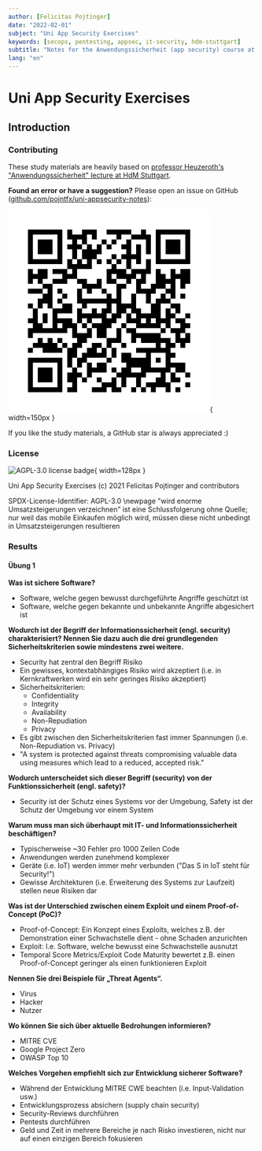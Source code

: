 ```yaml
---
author: [Felicitas Pojtinger]
date: "2022-02-01"
subject: "Uni App Security Exercises"
keywords: [secops, pentesting, appsec, it-security, hdm-stuttgart]
subtitle: "Notes for the Anwendungssicherheit (app security) course at HdM Stuttgart"
lang: "en"
---
```


# Uni App Security Exercises

## Introduction

### Contributing

These study materials are heavily based on [professor Heuzeroth's "Anwendungssicherheit" lecture at HdM Stuttgart](https://www.hdm-stuttgart.de/studierende/abteilungen/sprachenzentrum/kursangebot/kursangebot/block?sgname=Medieninformatik+%28Bachelor%2C+7+Semester%29&blockname=Anwendungssicherheit&sgblockID=2573375&sgang=550033).

**Found an error or have a suggestion?** Please open an issue on GitHub ([github.com/pojntfx/uni-appsecurity-notes](https://github.com/pojntfx/uni-appsecurity-notes)):

![QR code to source repository](./static/qr.png){ width=150px }

If you like the study materials, a GitHub star is always appreciated :)

### License

![AGPL-3.0 license badge](https://www.gnu.org/graphics/agplv3-155x51.png){ width=128px }

Uni App Security Exercises (c) 2021 Felicitas Pojtinger and contributors

SPDX-License-Identifier: AGPL-3.0
\newpage "wird enorme Umsatzsteigerungen verzeichnen" ist eine Schlussfolgerung ohne Quelle; nur weil das mobile Einkaufen möglich wird, müssen diese nicht unbedingt in Umsatzsteigerungen resultieren

### Results

#### Übung 1

**Was ist sichere Software?**

- Software, welche gegen bewusst durchgeführte Angriffe geschützt ist
- Software, welche gegen bekannte und unbekannte Angriffe abgesichert ist

**Wodurch ist der Begriff der Informationssicherheit (engl. security) charakterisiert? Nennen Sie dazu auch die drei grundlegenden Sicherheitskriterien sowie mindestens zwei weitere.**

- Security hat zentral den Begriff Risiko
- Ein gewisses, kontextabhängiges Risiko wird akzeptiert (i.e. in Kernkraftwerken wird ein sehr geringes Risiko akzeptiert)
- Sicherheitskriterien:
  - Confidentiality
  - Integrity
  - Availability
  - Non-Repudiation
  - Privacy
- Es gibt zwischen den Sicherheitskriterien fast immer Spannungen (i.e. Non-Repudiation vs. Privacy)
- "A system is protected against threats compromising valuable data using measures which lead to a reduced, accepted risk."

**Wodurch unterscheidet sich dieser Begriff (security) von der Funktionssicherheit (engl. safety)?**

- Security ist der Schutz eines Systems vor der Umgebung, Safety ist der Schutz der Umgebung vor einem System

**Warum muss man sich überhaupt mit IT- und Informationssicherheit beschäftigen?**

- Typischerweise ~30 Fehler pro 1000 Zeilen Code
- Anwendungen werden zunehmend komplexer
- Geräte (i.e. IoT) werden immer mehr verbunden ("Das S in IoT steht für Security!")
- Gewisse Architekturen (i.e. Erweiterung des Systems zur Laufzeit) stellen neue Risiken dar

**Was ist der Unterschied zwischen einem Exploit und einem Proof-of-Concept (PoC)?**

- Proof-of-Concept: Ein Konzept eines Exploits, welches z.B. der Demonstration einer Schwachstelle dient - ohne Schaden anzurichten
- Exploit: I.e. Software, welche bewusst eine Schwachstelle ausnutzt
- Temporal Score Metrics/Exploit Code Maturity bewertet z.B. einen Proof-of-Concept geringer als einen funktionieren Exploit

**Nennen Sie drei Beispiele für „Threat Agents“.**

- Virus
- Hacker
- Nutzer

**Wo können Sie sich über aktuelle Bedrohungen informieren?**

- MITRE CVE
- Google Project Zero
- OWASP Top 10

**Welches Vorgehen empfiehlt sich zur Entwicklung sicherer Software?**

- Während der Entwicklung MITRE CWE beachten (i.e. Input-Validation usw.)
- Entwicklungsprozess absichern (supply chain security)
- Security-Reviews durchführen
- Pentests durchführen
- Geld und Zeit in mehrere Bereiche je nach Risko investieren, nicht nur auf einen einzigen Bereich fokusieren
